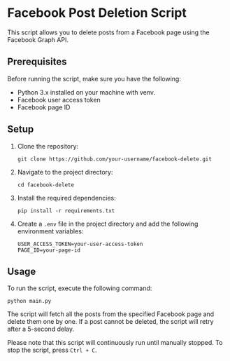 # Facebook Post Deletion Script

This script allows you to delete posts from a Facebook page using the Facebook Graph API.

## Prerequisites

Before running the script, make sure you have the following:

- Python 3.x installed on your machine with venv.
- Facebook user access token
- Facebook page ID

## Setup

1. Clone the repository:

    ```shell
    git clone https://github.com/your-username/facebook-delete.git
    ```

2. Navigate to the project directory:

    ```shell
    cd facebook-delete
    ```

3. Install the required dependencies:

    ```shell
    pip install -r requirements.txt
    ```

4. Create a `.env` file in the project directory and add the following environment variables:

    ```plaintext
    USER_ACCESS_TOKEN=your-user-access-token
    PAGE_ID=your-page-id
    ```

## Usage

To run the script, execute the following command:

```shell
python main.py
```

The script will fetch all the posts from the specified Facebook page and delete them one by one. If a post cannot be deleted, the script will retry after a 5-second delay.

Please note that this script will continuously run until manually stopped. To stop the script, press `Ctrl + C`.
